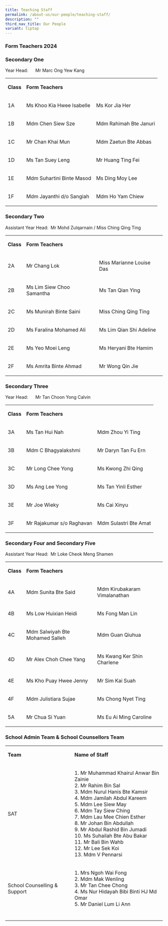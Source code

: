 ```yaml
---
title: Teaching Staff
permalink: /about-us/our-people/teaching-staff/
description: ""
third_nav_title: Our People
variant: tiptap
---
```

<h3>Form Teachers 2024</h3><h3><strong>Secondary One</strong></h3><p>Year Head:&nbsp;&nbsp;&nbsp;&nbsp;&nbsp; Mr Marc Ong Yew Kang</p><table><tbody><tr><td rowspan="1" colspan="1"><p><strong>Class</strong></p></td><td rowspan="1" colspan="2"><p><strong>Form Teachers</strong></p></td></tr><tr><td rowspan="1" colspan="1"><p>1A</p></td><td rowspan="1" colspan="1"><p>Ms Khoo Kia Hwee Isabelle</p></td><td rowspan="1" colspan="1"><p>Ms Kor Jia Her</p></td></tr><tr><td rowspan="1" colspan="1"><p>1B</p></td><td rowspan="1" colspan="1"><p>Mdm Chen Siew Sze</p></td><td rowspan="1" colspan="1"><p>Mdm Rahimah Bte Januri</p></td></tr><tr><td rowspan="1" colspan="1"><p>1C</p></td><td rowspan="1" colspan="1"><p>Mr Chan Khai Mun</p></td><td rowspan="1" colspan="1"><p>Mdm Zaetun Bte Abbas</p></td></tr><tr><td rowspan="1" colspan="1"><p>1D</p></td><td rowspan="1" colspan="1"><p>Ms Tan Suey Leng</p></td><td rowspan="1" colspan="1"><p>Mr Huang Ting Fei</p></td></tr><tr><td rowspan="1" colspan="1"><p>1E</p></td><td rowspan="1" colspan="1"><p>Mdm Suhartini Binte Masod</p></td><td rowspan="1" colspan="1"><p>Ms Ding Moy Lee</p></td></tr><tr><td rowspan="1" colspan="1"><p>1F</p></td><td rowspan="1" colspan="1"><p>Mdm Jayanthi d/o Sangiah</p></td><td rowspan="1" colspan="1"><p>Mdm Ho Yam Chiew</p></td></tr></tbody></table><h3><strong>Secondary Two</strong></h3><p>Assistant Year Head:&nbsp; Mr Mohd Zulqarnain / Miss Ching Qing Ting</p><table><tbody><tr><td rowspan="1" colspan="1"><p><strong>Class</strong></p></td><td rowspan="1" colspan="1"><p><strong>Form Teachers</strong></p></td><td rowspan="1" colspan="1"><p></p></td></tr><tr><td rowspan="1" colspan="1"><p>2A</p></td><td rowspan="1" colspan="1"><p>Mr Chang Lok</p></td><td rowspan="1" colspan="1"><p>Miss Marianne Louise Das</p></td></tr><tr><td rowspan="1" colspan="1"><p>2B</p></td><td rowspan="1" colspan="1"><p>Ms Lim Siew Choo Samantha</p></td><td rowspan="1" colspan="1"><p>Ms Tan Qian Ying</p></td></tr><tr><td rowspan="1" colspan="1"><p>2C</p></td><td rowspan="1" colspan="1"><p>Ms Munirah Binte Saini</p></td><td rowspan="1" colspan="1"><p>Miss Ching Qing Ting</p></td></tr><tr><td rowspan="1" colspan="1"><p>2D</p></td><td rowspan="1" colspan="1"><p>Ms Faralina Mohamed Ali</p></td><td rowspan="1" colspan="1"><p>Ms Lim Qian Shi Adeline</p></td></tr><tr><td rowspan="1" colspan="1"><p>2E</p></td><td rowspan="1" colspan="1"><p>Ms Yeo Moei Leng</p></td><td rowspan="1" colspan="1"><p>Ms Heryani Bte Hamim</p></td></tr><tr><td rowspan="1" colspan="1"><p>2F</p></td><td rowspan="1" colspan="1"><p>Ms Amrita Binte Ahmad</p></td><td rowspan="1" colspan="1"><p>Mr Wong Qin Jie</p></td></tr></tbody></table><h3><strong>Secondary Three</strong></h3><p>Year Head:&nbsp;&nbsp;&nbsp;&nbsp;&nbsp; Mr Tan Choon Yong Calvin</p><table><tbody><tr><td rowspan="1" colspan="1"><p><strong>Class</strong></p></td><td rowspan="1" colspan="1"><p><strong>Form Teachers</strong></p></td><td rowspan="1" colspan="1"><p></p></td></tr><tr><td rowspan="1" colspan="1"><p>3A</p></td><td rowspan="1" colspan="1"><p>Ms Tan Hui Nah</p></td><td rowspan="1" colspan="1"><p>Mdm Zhou Yi Ting</p></td></tr><tr><td rowspan="1" colspan="1"><p>3B</p></td><td rowspan="1" colspan="1"><p>Mdm C Bhagyalakshmi</p></td><td rowspan="1" colspan="1"><p>Mr Daryn Tan Fu Ern</p></td></tr><tr><td rowspan="1" colspan="1"><p>3C</p></td><td rowspan="1" colspan="1"><p>Mr Long Chee Yong</p></td><td rowspan="1" colspan="1"><p>Ms Kwong Zhi Qing</p></td></tr><tr><td rowspan="1" colspan="1"><p>3D</p></td><td rowspan="1" colspan="1"><p>Ms Ang Lee Yong</p></td><td rowspan="1" colspan="1"><p>Ms Tan Yinli Esther</p></td></tr><tr><td rowspan="1" colspan="1"><p>3E</p></td><td rowspan="1" colspan="1"><p>Mr Joe Wieky</p></td><td rowspan="1" colspan="1"><p>Ms Cai Xinyu</p></td></tr><tr><td rowspan="1" colspan="1"><p>3F</p></td><td rowspan="1" colspan="1"><p>Mr Rajakumar s/o Raghavan</p></td><td rowspan="1" colspan="1"><p>Mdm Sulastri Bte Amat</p></td></tr></tbody></table><h3><strong>Secondary Four and Secondary Five</strong></h3><p>Assistant Year Head:&nbsp; Mr Loke Cheok Meng Shamen</p><table><tbody><tr><td rowspan="1" colspan="1"><p><strong>Class</strong></p></td><td rowspan="1" colspan="1"><p><strong>Form Teachers</strong></p></td><td rowspan="1" colspan="1"><p></p></td></tr><tr><td rowspan="1" colspan="1"><p>4A</p></td><td rowspan="1" colspan="1"><p>Mdm Sunita Bte Said</p></td><td rowspan="1" colspan="1"><p>Mdm Kirubakaram Vimalanathan</p></td></tr><tr><td rowspan="1" colspan="1"><p>4B</p></td><td rowspan="1" colspan="1"><p>Ms Low Huixian Heidi</p></td><td rowspan="1" colspan="1"><p>Ms Fong Man Lin</p></td></tr><tr><td rowspan="1" colspan="1"><p>4C</p></td><td rowspan="1" colspan="1"><p>Mdm Salwiyah Bte Mohamed Salleh</p></td><td rowspan="1" colspan="1"><p>Mdm Guan Qiuhua</p></td></tr><tr><td rowspan="1" colspan="1"><p>4D</p></td><td rowspan="1" colspan="1"><p>Mr Alex Choh Chee Yang</p></td><td rowspan="1" colspan="1"><p>Ms Kwang Ker Shin Charlene</p></td></tr><tr><td rowspan="1" colspan="1"><p>4E</p></td><td rowspan="1" colspan="1"><p>Ms Kho Puay Hwee Jenny</p></td><td rowspan="1" colspan="1"><p>Mr Sim Kai Suah</p></td></tr><tr><td rowspan="1" colspan="1"><p>4F</p></td><td rowspan="1" colspan="1"><p>Mdm Julistiara Sujae</p></td><td rowspan="1" colspan="1"><p>Ms Chong Nyet Ting</p></td></tr><tr><td rowspan="1" colspan="1"><p>5A</p></td><td rowspan="1" colspan="1"><p>Mr Chua Si Yuan</p></td><td rowspan="1" colspan="1"><p>Ms Eu Ai Ming Caroline</p></td></tr></tbody></table><h3><strong>School Admin Team &amp; School Counsellors Team</strong></h3><table><tbody><tr><td rowspan="1" colspan="1"><p><strong>Team</strong></p></td><td rowspan="1" colspan="1"><p><strong>Name of Staff</strong></p></td></tr><tr><td rowspan="1" colspan="1"><p>SAT</p></td><td rowspan="1" colspan="1"><p>1. Mr Muhammad Khairul Anwar Bin Zainie<br>2. Mr Rahim Bin Sal<br>3. Mdm Nurul Hanis Bte Kamsir<br>4. Mdm Jamilah Abdul Kareem<br>5. Mdm Lee Siew May<br>6. Mdm Tay Siew Ching<br>7. Mdm Lau Mee Chien Esther<br>8. Mr Johan Bin Abdullah<br>9. Mr Abdul Rashid Bin Jumadi<br>10. Ms Suhailah Bte Abu Bakar<br>11. Mr Bali Bin Wahb<br>12. Mr Lee Sek Koi<br>13. Mdm V Pennarsi</p></td></tr><tr><td rowspan="1" colspan="1"><p>School Counselling &amp; Support</p></td><td rowspan="1" colspan="1"><p>1. Mrs Ngoh Wai Fong<br>2. Mdm Mak Wenling<br>3. Mr Tan Chee Chong<br>4. Ms Nur Hidayah Bibi Binti HJ Md Omar<br>5. Mr Daniel Lum Li Ann</p><p></p></td></tr><tr><td rowspan="1" colspan="1"><p></p></td><td rowspan="1" colspan="1"><p></p></td></tr></tbody></table><p></p>